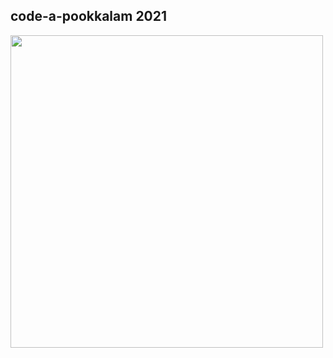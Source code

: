 ## code-a-pookkalam 2021
<img src="https://user-images.githubusercontent.com/68838221/210166169-3e45eace-6e0e-41e0-a2ca-e4afeafe6e08.png" height="500" width="500">
